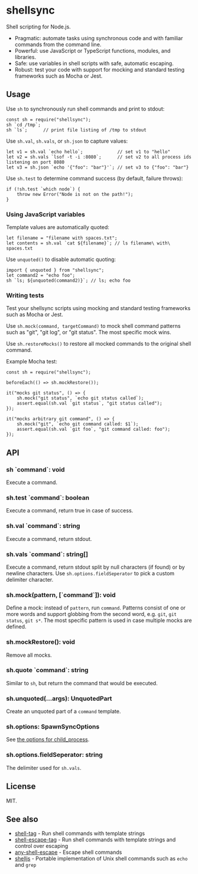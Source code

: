 # shellsync

Shell scripting for Node.js.

* Pragmatic: automate tasks using synchronous code and with familiar commands from the command line.
* Powerful: use JavaScript or TypeScript functions, modules, and libraries.
* Safe: use variables in shell scripts with safe, automatic escaping.
* Robust: test your code with support for mocking and standard testing frameworks such as Mocha or Jest.

## Usage

Use `sh` to synchronously run shell commands and print to stdout:

```
const sh = require("shellsync");
sh `cd /tmp`;
sh `ls`;      // print file listing of /tmp to stdout
```

Use `sh.val`, `sh.vals`, or `sh.json` to capture values:

```
let v1 = sh.val `echo hello`;             // set v1 to "hello"
let v2 = sh.vals `lsof -t -i :8080`;      // set v2 to all process ids listening on port 8080
let v3 = sh.json `echo '{"foo": "bar"}'`; // set v3 to {"foo": "bar"}
```

Use `sh.test` to determine command success (by default, failure throws):

```
if (!sh.test `which node`) {
    throw new Error("Node is not on the path!");
}
```

### Using JavaScript variables

Template values are automatically quoted:

```
let filename = "filename with spaces.txt";
let contents = sh.val `cat ${filename}`; // ls filename\ with\ spaces.txt
```

Use `unquoted()` to disable automatic quoting:

```
import { unquoted } from "shellsync";
let command2 = "echo foo";
sh `ls; ${unquoted(command2)}`; // ls; echo foo
```

### Writing tests

Test your shellsync scripts using mocking and standard testing frameworks such as Mocha or Jest.

Use `sh.mock(command, targetCommand)` to mock shell command patterns such as "git", "git log",
or "git status". The most specific mock wins.

Use `sh.restoreMocks()` to restore all mocked commands to the original shell command.

Example Mocha test:

```
const sh = require("shellsync");

beforeEach(() => sh.mockRestore());

it("mocks git status", () => {
    sh.mock("git status", `echo git status called`);
    assert.equal(sh.val `git status`, "git status called");
});

it("mocks arbitrary git command", () => {
    sh.mock("git", `echo git command called: $1`);
    assert.equal(sh.val `git foo`, "git command called: foo");
});
```

## API

### sh \`command\`: void

Execute a command.

### sh.test \`command\`: boolean

Execute a command, return true in case of success.

### sh.val \`command\`: string

Execute a command, return stdout.

### sh.vals \`command\`: string[]

Execute a command, return stdout split by null characters (if found) or by newline characters.
Use `sh.options.fieldSeperator` to pick a custom delimiter character.

### sh.mock(pattern, [\`command\`]): void

Define a mock: instead of `pattern`, run `command`.
Patterns consist of one or more words and support globbing from the second word, e.g.
`git`, `git status`, `git s*`. The most specific pattern is used in case multiple
mocks are defined.

### sh.mockRestore(): void

Remove all mocks.

### sh.quote \`command\`: string

Similar to `sh`, but return the command that would be executed.

### sh.unquoted(...args): UnquotedPart

Create an unquoted part of a `command` template.

### sh.options: SpawnSyncOptions

See [the options for child_process](https://nodejs.org/api/child_process.html#child_process_child_process_spawnsync_command_args_options).

### sh.options.fieldSeperator: string

The delimiter used for `sh.vals`.

## License

MIT.

## See also

* [shell-tag](https://www.npmjs.com/package/shell-tag) - Run shell commands with template strings
* [shell-escape-tag](https://www.npmjs.com/package/shell-escape-tag) - Run shell commands with template strings and control over escaping
* [any-shell-escape](https://www.npmjs.com/package/any-shell-escape) - Escape shell commands
* [shelljs](https://www.npmjs.com/package/shelljs) - Portable implementation of Unix shell commands such as `echo` and `grep`

